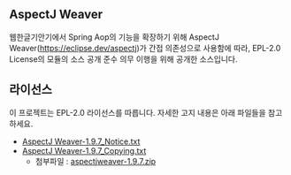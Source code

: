 ## AspectJ Weaver
웹한글기안기에서 Spring Aop의 기능을 확장하기 위해 AspectJ Weaver(https://eclipse.dev/aspectj)가 간접 의존성으로 사용함에 따라, EPL-2.0 License의 모듈의 소스 공개 준수 의무 이행을 위해 공개한 소스입니다.

## 라이선스
이 프로젝트는 EPL-2.0 라이선스를 따릅니다. 자세한 고지 내용은 아래 파일들을 참고하세요.

* [AspectJ Weaver-1.9.7_Notice.txt](https://github.com/hancom-io/oss-notice/blob/main/AspectJ%20Weaver/AspectJ%20Weaver-1.9.7_Notice.txt)
* [AspectJ Weaver-1.9.7_Copying.txt](https://github.com/hancom-io/oss-notice/blob/main/AspectJ%20Weaver/AspectJ%20Weaver-1.9.7_Copying.txt)
  * 첨부파일 : [aspectjweaver-1.9.7.zip](https://github.com/hancom-io/oss-notice/raw/refs/heads/main/AspectJ%20Weaver/aspectjweaver-1.9.7.zip)